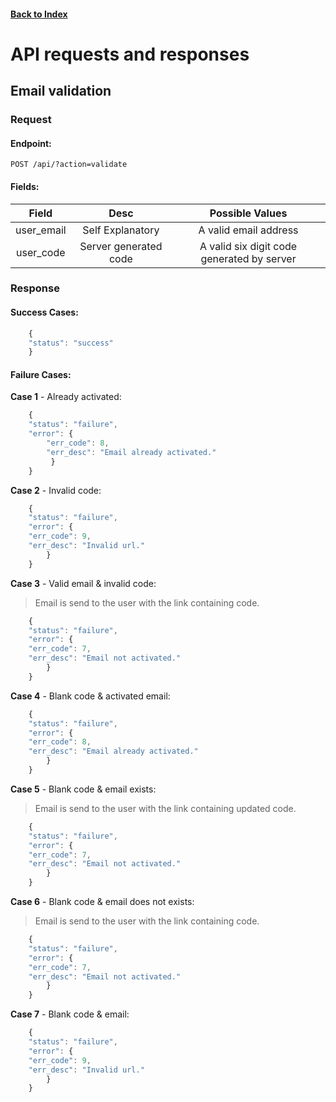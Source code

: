 #### [Back to Index](./index.html)

# API requests and responses

## Email validation

### Request

#### Endpoint:
```
POST /api/?action=validate
```

#### Fields:

| Field | Desc | Possible Values |
|:---:|:---:|:---:|
| user_email | Self Explanatory | A valid email address |
| user_code | Server generated code |  A valid six digit code generated by server |

### Response

#### Success Cases:

```js
    {
    "status": "success"
    }
```


#### Failure Cases:
  

__Case 1__ - Already activated:

```js
    {
    "status": "failure",
    "error": {
        "err_code": 8,
        "err_desc": "Email already activated."
         }
    }
```

__Case 2__ - Invalid code:

```js
    {
    "status": "failure",
    "error": {
    "err_code": 9,
    "err_desc": "Invalid url."
        }
    }
```

__Case 3__ - Valid email & invalid code:

> Email is send to the user with the link containing code.

```js
    {
    "status": "failure",
    "error": {
    "err_code": 7,
    "err_desc": "Email not activated."
        }
    }
```

__Case 4__ - Blank code & activated email:


```js
    {
    "status": "failure",
    "error": {
    "err_code": 8,
    "err_desc": "Email already activated."
        }
    }
```

__Case 5__ - Blank code & email exists:

> Email is send to the user with the link containing updated code.

```js
    {
    "status": "failure",
    "error": {
    "err_code": 7,
    "err_desc": "Email not activated."
        }
    }
```

__Case 6__ - Blank code & email does not exists:

> Email is send to the user with the link containing code.

```js
    {
    "status": "failure",
    "error": {
    "err_code": 7,
    "err_desc": "Email not activated."
        }
    }
```

__Case 7__ - Blank code & email:


```js
    {
    "status": "failure",
    "error": {
    "err_code": 9,
    "err_desc": "Invalid url."
        }
    }
```
